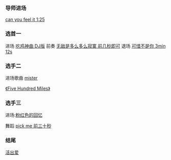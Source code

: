 ### 导师进场 
[can you feel it 1:25](http://m.9ku.com/play/220536.htm)
### 选首一
进场 [吃鸡神曲 DJ版](https://i.y.qq.com/v8/playsong.html?songid=213972105&source=yqq#wechat_redirect) 
前奏 [无敌是多么多么寂寞 前几秒即可](https://music.163.com/m/song?id=399410728&market=sogouqk)
退场 [可惜不是你 3min  12s](http://music.163.com/song/254191?userid=98427644)
### 选手二
进场歌曲 
[mister]( https://music.163.com/m/song?id=22669762&market=sogouqk)

[《Five Hundred Miles》](http://music.163.com/song/27759600?userid=98427644 )
### 选手三 
进场:[粉红色的回忆](http://m.kuwo.cn/?mid=MUSIC_481552&from=sogou&from=sougouSpeech)

舞蹈 [pick me 前三十秒](http://music.163.com/song/568532063?userid=98427644)

### 结尾
[活出爱](http://music.163.com/song/29759967?userid=98427644 )
